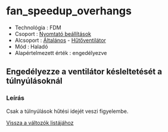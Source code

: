 # fan\_speedup\_overhangs

* Technológia : FDM
* Csoport : [Nyomtató beállítások](../../beallitasok/printer_settings.md)
* Alcsoport : [Általános](../../beallitasok/printer_settings.md#général) - [Hűtőventilátor](../../beallitasok/printer_settings.md#ventilateur-de-refroidissement)
* Mód : Haladó
* Alapértelmezett érték : engedélyezve

## Engedélyezze a ventilátor késleltetését a túlnyúlásoknál

### Leírás

Csak a túlnyúlások hűtési idejét veszi figyelembe.

[Vissza a változók listájához](/)

